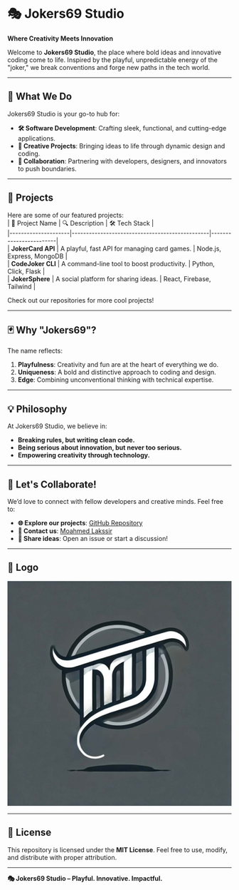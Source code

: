 # 🎭 Jokers69 Studio  
**Where Creativity Meets Innovation**  

Welcome to **Jokers69 Studio**, the place where bold ideas and innovative coding come to life. Inspired by the playful, unpredictable energy of the "joker," we break conventions and forge new paths in the tech world.  

---

## 🚀 What We Do  
Jokers69 Studio is your go-to hub for:  
- **🛠 Software Development**: Crafting sleek, functional, and cutting-edge applications.  
- **🎨 Creative Projects**: Bringing ideas to life through dynamic design and coding.  
- **🤝 Collaboration**: Partnering with developers, designers, and innovators to push boundaries.  

---

## 📂 Projects  
Here are some of our featured projects:  
| 🌟 Project Name     | 🔍 Description                                   | 🛠 Tech Stack           |  
|---------------------|------------------------------------------------|------------------------|  
| **JokerCard API**   | A playful, fast API for managing card games.   | Node.js, Express, MongoDB |  
| **CodeJoker CLI**   | A command-line tool to boost productivity.     | Python, Click, Flask   |  
| **JokerSphere**     | A social platform for sharing ideas.           | React, Firebase, Tailwind |  

Check out our repositories for more cool projects!  

---

## 🃏 Why "Jokers69"?  
The name reflects:  
1. **Playfulness**: Creativity and fun are at the heart of everything we do.  
2. **Uniqueness**: A bold and distinctive approach to coding and design.  
3. **Edge**: Combining unconventional thinking with technical expertise.  

---

## 💡 Philosophy  
At Jokers69 Studio, we believe in:  
- **Breaking rules, but writing clean code.**  
- **Being serious about innovation, but never too serious.**  
- **Empowering creativity through technology.**  

---

## 🤝 Let's Collaborate!  
We’d love to connect with fellow developers and creative minds. Feel free to:  
- **🌐 Explore our projects**: [GitHub Repository](https://github.com/thejokers69)  
- **📧 Contact us**: [Moahmed Lakssir](thejokkers69@gmail.com)  
- **💬 Share ideas**: Open an issue or start a discussion!  

---

## 🎨 Logo  
![Jokers69 Studio Logo](Logo-Of-TheJokerML.jpg)  

---

## 📜 License  
This repository is licensed under the **MIT License**. Feel free to use, modify, and distribute with proper attribution.  

---

**🎭 Jokers69 Studio – Playful. Innovative. Impactful.**
